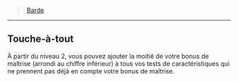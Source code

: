 ﻿---
!Generic
Id: bard_hd.md#touche-à-tout
ParentLink: bard_hd.md#barde
Name: Touche-à-tout
ParentName: Barde
NameLevel: 2
---
> [Barde](hd_bard.md)

---

## Touche-à-tout

À partir du niveau 2, vous pouvez ajouter la moitié de votre bonus de maîtrise (arrondi au chiffre inférieur) à tous vos tests de caractéristiques qui ne prennent pas déjà en compte votre bonus de maîtrise.

